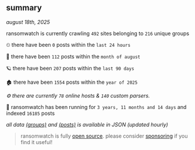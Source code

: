 
## summary
_august 18th, 2025_

ransomwatch is currently crawling `492` sites belonging to `216` unique groups

⏲ there have been `0` posts within the `last 24 hours`

🦈 there have been `112` posts within the `month of august`

🪐 there have been `207` posts within the `last 90 days`

🏚 there have been `1554` posts within the `year of 2025`

_⚙️ there are currently `78` online hosts & `140` custom parsers._

🦕 ransomwatch has been running for `3 years, 11 months and 14 days` and indexed `16185` posts

_all data  [(groups)](http://ransomwhat.telemetry.ltd/groups) and [(posts)](http://ransomwhat.telemetry.ltd/posts) is available in JSON (updated hourly)_

> ransomwatch is fully [open source](https://github.com/joshhighet/ransomwatch#ransomwatch--). please consider [sponsoring](https://github.com/sponsors/joshhighet) if you find it useful!
